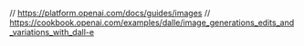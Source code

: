 // <https://platform.openai.com/docs/guides/images>
// <https://cookbook.openai.com/examples/dalle/image_generations_edits_and_variations_with_dall-e>
